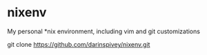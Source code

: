 # nixenv
My personal *nix environment, including vim and git customizations

git clone https://github.com/darinspivey/nixenv.git
